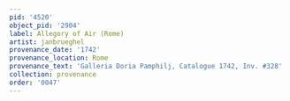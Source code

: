 ```yaml
---
pid: '4520'
object_pid: '2904'
label: Allegory of Air (Rome)
artist: janbrueghel
provenance_date: '1742'
provenance_location: Rome
provenance_text: 'Galleria Doria Pamphilj, Catalogue 1742, Inv. #328'
collection: provenance
order: '0047'
---
```

